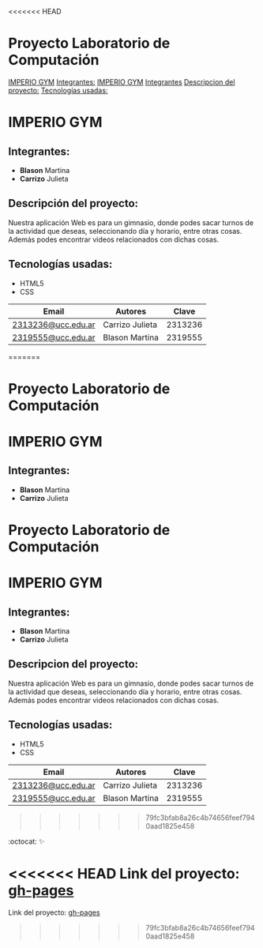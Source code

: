 <<<<<<< HEAD
# Proyecto Laboratorio de Computación

[IMPERIO GYM](#imperio-gym)
[Integrantes:](#integrantes-)
[IMPERIO GYM](#imperio-gym)
[Integrantes](#integrantes)
[Descripcion del proyecto:](#descripcion-del-proyecto)
[Tecnologías usadas:](#tecnologías-usadas)

# IMPERIO GYM

## Integrantes:

* **Blason** Martina
* **Carrizo** Julieta

## Descripción del proyecto:

Nuestra aplicación Web es para un gimnasio, donde podes sacar turnos de la actividad que deseas, seleccionando día y
horario, entre otras cosas. Además podes encontrar videos relacionados con dichas cosas.

## Tecnologías usadas:

* HTML5
* CSS

| Email              | Autores         | Clave   |
|--------------------|-----------------|---------|
| 2313236@ucc.edu.ar | Carrizo Julieta | 2313236 |
| 2319555@ucc.edu.ar | Blason Martina  | 2319555 |
=======

# Proyecto Laboratorio de Computación
# IMPERIO GYM
## Integrantes: 
* **Blason** Martina 
* **Carrizo** Julieta 

# Proyecto Laboratorio de Computación
# IMPERIO GYM
## Integrantes:
* **Blason** Martina
* **Carrizo** Julieta

## Descripcion del proyecto:

Nuestra aplicación Web es para un gimnasio, donde podes sacar turnos de la actividad que deseas, seleccionando día y horario, entre otras cosas. Además podes encontrar videos relacionados con dichas cosas.

## Tecnologías usadas:
* HTML5
* CSS

| Email | Autores | Clave |
| ------|---------|-------|
|2313236@ucc.edu.ar | Carrizo Julieta |2313236|
|2319555@ucc.edu.ar | Blason Martina |2319555|
>>>>>>> 79fc3bfab8a26c4b74656feef7940aad1825e458

:octocat:
:sparkles:

<<<<<<< HEAD
Link del proyecto: [gh-pages](https://github.com/UCC-LabCompu2/proyecto2024-blason-carrizo/tree/main)
=======
Link del proyecto: [gh-pages](https://ucc-labcompu2.github.io/proyecto2024-blason-carrizo/index.html)



>>>>>>> 79fc3bfab8a26c4b74656feef7940aad1825e458
